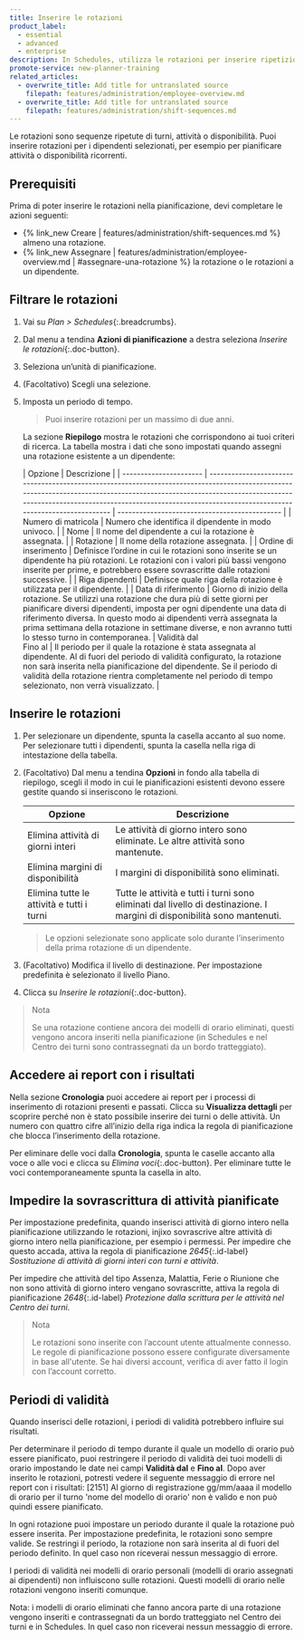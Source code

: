 ```yaml
---
title: Inserire le rotazioni
product_label:
  - essential
  - advanced
  - enterprise
description: In Schedules, utilizza le rotazioni per inserire ripetizioni di turni, attività o disponibilità.
promote-service: new-planner-training
related_articles:
  - overwrite_title: Add title for untranslated source
    filepath: features/administration/employee-overview.md
  - overwrite_title: Add title for untranslated source
    filepath: features/administration/shift-sequences.md
---
```


Le rotazioni sono sequenze ripetute di turni, attività o disponibilità. Puoi inserire rotazioni per i dipendenti selezionati, per esempio per pianificare attività o disponibilità ricorrenti.

## Prerequisiti

Prima di poter inserire le rotazioni nella pianificazione, devi completare le azioni seguenti:

- {% link_new Creare | features/administration/shift-sequences.md %} almeno una rotazione.
- {% link_new Assegnare | features/administration/employee-overview.md | #assegnare-una-rotazione %} la rotazione o le rotazioni a un dipendente.

## Filtrare le rotazioni

1. Vai su _Plan > Schedules_{:.breadcrumbs}.
2. Dal menu a tendina **Azioni di pianificazione** a destra seleziona _Inserire le rotazioni_{:.doc-button}.
3. Seleziona un’unità di pianificazione.
4. (Facoltativo) Scegli una selezione.
5. Imposta un periodo di tempo.

   > Puoi inserire rotazioni per un massimo di due anni.


   La sezione **Riepilogo** mostra le rotazioni che corrispondono ai tuoi criteri di ricerca. La tabella mostra i dati che sono impostati quando assegni una rotazione esistente a un dipendente:

   | Opzione                 | Descrizione                                                                                                                                                                                                                                                                       |
   | ---------------------- | ----------------------------------------------------------------------------------------------------------------------------------------------------------------------------------------------------------------------------------------------------------------------------- | --------------------------------------------- |
   | Numero di matricola       | Numero che identifica il dipendente in modo univoco.                                                                                                                                                                                                                                               |
   | Nome                   | Il nome del dipendente a cui la rotazione è assegnata.                                                                                                                                                                                                                                                                 |
   | Rotazione         | Il nome della rotazione assegnata.                                                                                                                                                                                                                                                    |
   | Ordine di inserimento               | Definisce l’ordine in cui le rotazioni sono inserite se un dipendente ha più rotazioni. Le rotazioni con i valori più bassi vengono inserite per prime, e potrebbero essere sovrascritte dalle rotazioni successive.                                                                  |
   | Riga dipendenti           | Definisce quale riga della rotazione è utilizzata per il dipendente.                                                                                                                                                                                                               |
   | Data di riferimento         | Giorno di inizio della rotazione. Se utilizzi una rotazione che dura più di sette giorni per pianificare diversi dipendenti, imposta per ogni dipendente una data di riferimento diversa. In questo modo ai dipendenti verrà assegnata la prima settimana della rotazione in settimane diverse, e non avranno tutti lo stesso turno in contemporanea.
   | Validità dal<br>Fino al | Il periodo per il quale la rotazione è stata assegnata al dipendente. Al di fuori del periodo di validità configurato, la rotazione non sarà inserita nella pianificazione del dipendente. Se il periodo di validità della rotazione rientra completamente nel periodo di tempo selezionato, non verrà visualizzato. |

## Inserire le rotazioni

1. Per selezionare un dipendente, spunta la casella accanto al suo nome. Per selezionare tutti i dipendenti, spunta la casella nella riga di intestazione della tabella.
2. (Facoltativo) Dal menu a tendina **Opzioni** in fondo alla tabella di riepilogo, scegli il modo in cui le pianificazioni esistenti devono essere gestite quando si inseriscono le rotazioni.

   | Opzione                           | Descrizione                                                                                             |
   | -------------------------------- | --------------------------------------------------------------------------------------------------- |
   | Elimina attività di giorni interi       | Le attività di giorno intero sono eliminate. Le altre attività sono mantenute.                              |
   | Elimina margini di disponibilità      | I margini di disponibilità sono eliminati.                                                                   |
   | Elimina tutte le attività e tutti i turni | Tutte le attività e tutti i turni sono eliminati dal livello di destinazione. I margini di disponibilità sono mantenuti. |

   > Le opzioni selezionate sono applicate solo durante l’inserimento della prima rotazione di un dipendente.

3. (Facoltativo) Modifica il livello di destinazione. Per impostazione predefinita è selezionato il livello Piano.
4. Clicca su _Inserire le rotazioni_{:.doc-button}.

> Nota  
>  
> Se una rotazione contiene ancora dei modelli di orario eliminati, questi vengono ancora inseriti nella pianificazione (in Schedules e nel Centro dei turni sono contrassegnati da un bordo tratteggiato).

## Accedere ai report con i risultati

Nella sezione **Cronologia** puoi accedere ai report per i processi di inserimento di rotazioni presenti e passati.  Clicca su **Visualizza dettagli** per scoprire perché non è stato possibile inserire dei turni o delle attività. Un numero con quattro cifre all’inizio della riga indica la regola di pianificazione che blocca l’inserimento della rotazione.

Per eliminare delle voci dalla **Cronologia**, spunta le caselle accanto alla voce o alle voci e clicca su _Elimina voci_{:.doc-button}. Per eliminare tutte le voci contemporaneamente spunta la casella in alto.

## Impedire la sovrascrittura di attività pianificate

Per impostazione predefinita, quando inserisci attività di giorno intero nella pianificazione utilizzando le rotazioni, injixo sovrascrive altre attività di giorno intero nella pianificazione, per esempio i permessi. Per impedire che questo accada, attiva la regola di pianificazione _2645_{:.id-label} _Sostituzione di attività di giorni interi con turni e attività_.

Per impedire che attività del tipo Assenza, Malattia, Ferie o Riunione che non sono attività di giorno intero vengano sovrascritte, attiva la regola di pianificazione _2648_{:.id-label} _Protezione dalla scrittura per le attività nel Centro dei turni_.

> Nota  
>
> Le rotazioni sono inserite con l’account utente attualmente connesso. Le regole di pianificazione possono essere configurate diversamente in base all'utente. Se hai diversi account, verifica di aver fatto il login con l’account corretto.

## Periodi di validità

Quando inserisci delle rotazioni, i periodi di validità potrebbero influire sui risultati.

Per determinare il periodo di tempo durante il quale un modello di orario può essere pianificato, puoi restringere il periodo di validità dei tuoi modelli di orario impostando le date nei campi **Validità dal** e **Fino al**. Dopo aver inserito le rotazioni, potresti vedere il seguente messaggio di errore nel report con i risultati: [2151] Al giorno di registrazione gg/mm/aaaa il modello di orario per il turno 'nome del modello di orario' non è valido e non può quindi essere pianificato.

In ogni rotazione puoi impostare un periodo durante il quale la rotazione può essere inserita. Per impostazione predefinita, le rotazioni sono sempre valide. Se restringi il periodo, la rotazione non sarà inserita al di fuori del periodo definito. In quel caso non riceverai nessun messaggio di errore.

I periodi di validità nei modelli di orario personali (modelli di orario assegnati ai dipendenti) non influiscono sulle rotazioni. Questi modelli di orario nelle rotazioni vengono inseriti comunque.

Nota: i modelli di orario eliminati che fanno ancora parte di una rotazione vengono inseriti e contrassegnati da un bordo tratteggiato nel Centro dei turni e in Schedules. In quel caso non riceverai nessun messaggio di errore.
